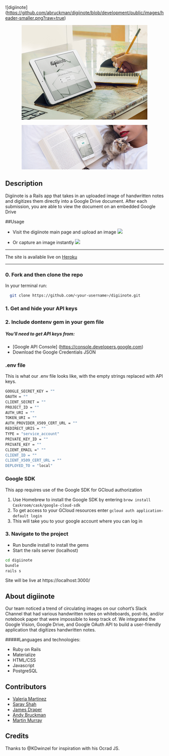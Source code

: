 ![digiinote]
(https://github.com/abruckman/digiinote/blob/development/public/images/header-smaller.png?raw=true)



<div style="text-align: center;" markdown="1">

![digiinote_image](https://github.com/abruckman/digiinote/blob/development/public/images/image_1.jpg?raw=true )

![digiinote_image2](https://github.com/abruckman/digiinote/blob/development/public/images/image_2.jpg?raw=true)
</div style="text-align: center;" markdown="1">




## Description
Digiinote is a Rails app that takes in an uploaded image of handwritten notes and digitizes them directly into a Google Drive document. After each submission, you are able to view the document on an embedded Google Drive

##Usage
* Visit the digiinote main page and upload an image
![](https://github.com/abruckman/digiinote/blob/development/public/images/demo_upload_digii.gif?raw=true)

* Or capture an image instantly
![](https://github.com/abruckman/digiinote/blob/development/public/images/demo_webcam.gif?raw=true)





---
The site is available live on [Heroku](https://evening-lake-82966.herokuapp.com)

---


### 0. Fork and then clone the repo

In your terminal run:
```bash
  git clone https://github.com/<your-username>/digiinote.git
```

### 1. Get and hide your API keys

### 2. Include dontenv gem in your gem file

##### You'll need to get API keys from:
- [Google API Console] (https://console.developers.google.com)
- Download the Google Credentials JSON

### .env file
This is what our .env file looks like, with the empty strings replaced with API keys.

```bash
GOOGLE_SECRET_KEY = ""
OAUTH = ""
CLIENT_SECRET = ""
PROJECT_ID = ""
AUTH_URI = ""
TOKEN_URI = ""
AUTH_PROVIDER_X509_CERT_URL = ""
REDIRECT_URIS = ""
TYPE = "service_account"
PRIVATE_KEY_ID = ""
PRIVATE_KEY = ""
CLIENT_EMAIL =" ""
CLIENT_ID = ""
CLIENT_X509_CERT_URL = ""
DEPLOYED_TO = "local"
```

### Google SDK

 This app requires use of the Google SDK for GCloud authorization

1. Use Homebrew to install the Google SDK by entering `` brew install Caskroom/cask/google-cloud-sdk ``
2. To get access to your GCloud resources enter `` gcloud auth application-default login ``
3. This will take you to your google account where you can log in


### 3. Navigate to the project
- Run bundle install to install the gems
- Start the rails server (localhost)

```bash
cd digiinote
bundle
rails s
```

Site will be live at https://localhost:3000/

## About digiinote

Our team noticed a trend of circulating images on our cohort’s Slack Channel that had various handwritten notes on whiteboards, post-its, and/or notebook paper that were impossible to keep track of. We integrated the Google Vision, Google Drive, and Google OAuth API to build a user-friendly application that digitizes handwritten notes.

#####Languages and technologies:
* Ruby on Rails
* Materialize
* HTML/CSS
* Javascript
* PostgreSQL


## Contributors

* [Valeria Martinez](https://github.com/valeria-martinez)
* [Sarav Shah](https://github.com/saravshah)
* [James Draper](https://github.com/jdraper9)
* [Andy Bruckman](https://github.com/abruckman)
* [Martin Murray](https://github.com/mjmurra4)


## Credits
Thanks to @KDwinzel for inspiration with his Ocrad JS.
